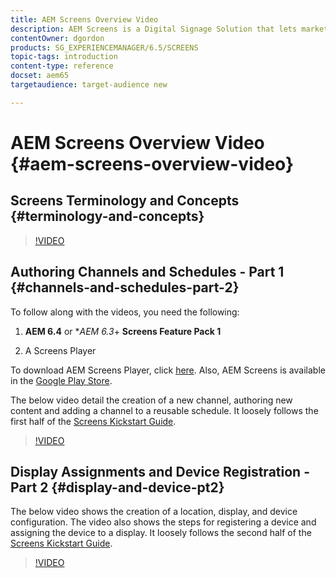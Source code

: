 ```yaml
---
title: AEM Screens Overview Video
description: AEM Screens is a Digital Signage Solution that lets marketers publish dynamic and interactive digital experiences to different types of screens.
contentOwner: dgordon
products: SG_EXPERIENCEMANAGER/6.5/SCREENS
topic-tags: introduction
content-type: reference
docset: aem65
targetaudience: target-audience new

---
```


# AEM Screens Overview Video {#aem-screens-overview-video}

## Screens Terminology and Concepts {#terminology-and-concepts}

>[!VIDEO](https://video.tv.adobe.com/v/21353?quality=9)


## Authoring Channels and Schedules - Part 1 {#channels-and-schedules-part-2}

To follow along with the videos, you need the following:

1. **AEM 6.4** or **AEM 6.3*+ **Screens Feature Pack 1**

1. A Screens Player

To download AEM Screens Player, click [here](https://download.macromedia.com/screens/). Also, AEM Screens is available in the [Google Play Store](https://play.google.com/store/apps/details?id=com.adobe.aem.screens.player&hl=en). <!-- LINK IS 404 WITH NO SUITABLE REPLACEMENT See [Installing and Configuring Screens](https://helpx.adobe.com/experience-manager/6-4/help/sites-deploying/configuring-screens-introduction.html) for more details. -->

The below video detail the creation of a new channel, authoring new content and adding a channel to a reusable schedule. It loosely follows the first half of the [Screens Kickstart Guide](kickstart-for-aem-screens.md).

>[!VIDEO](https://video.tv.adobe.com/v/21387?quality=9)

## Display Assignments and Device Registration - Part 2 {#display-and-device-pt2}

The below video shows the creation of a location, display, and device configuration. The video also shows the steps for registering a device and assigning the device to a display. It loosely follows the second half of the [Screens Kickstart Guide](kickstart-for-aem-screens.md).

>[!VIDEO](https://video.tv.adobe.com/v/21411?quality=9)

